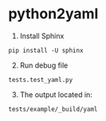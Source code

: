 # python2yaml

1. Install Sphinx
```
pip install -U sphinx
```
2. Run debug file
```
tests.test_yaml.py
```
3. The output located in:
```
tests/example/_build/yaml
```